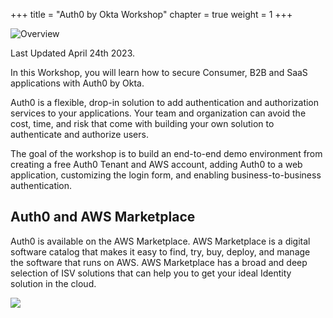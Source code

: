 +++
title = "Auth0 by Okta Workshop"
chapter = true
weight = 1
+++

![Overview](images/auth0_by_okta_logo.png)

Last Updated April 24th 2023.

In this Workshop, you will learn how to secure Consumer, B2B and SaaS applications with Auth0 by Okta.

Auth0 is a flexible, drop-in solution to add authentication and authorization services to your applications. Your team and organization can avoid the cost, time, and risk that come with building your own solution to authenticate and authorize users.

The goal of the workshop is to build an end-to-end demo environment from creating a free Auth0 Tenant and AWS account, adding Auth0 to a web application, customizing the login form, and enabling business-to-business authentication.

## Auth0 and AWS Marketplace
Auth0 is available on the AWS Marketplace. AWS Marketplace is a digital software catalog that makes it easy to find, try, buy, deploy, and manage the software that runs on AWS. AWS Marketplace has a broad and deep selection of ISV solutions that can help you to get your ideal Identity solution in the cloud.

<a href="https://aws.amazon.com/marketplace/pp/prodview-zrkhqreht5sw4?sr=0-1&ref_=beagle&applicationId=AWSMPContessa" target="_blank"><img src="images/available-in-awsmp-badge.png"></a>